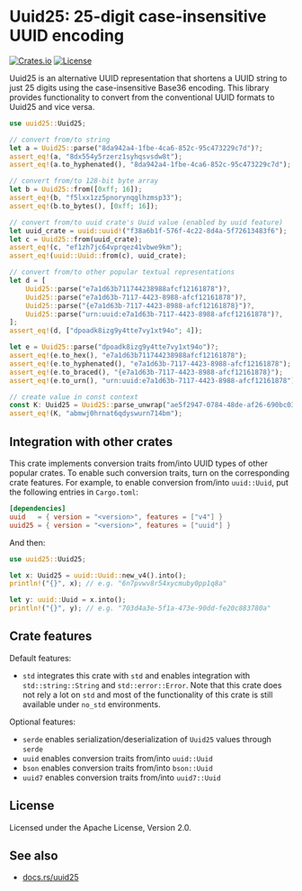 # Uuid25: 25-digit case-insensitive UUID encoding

[![Crates.io](https://img.shields.io/crates/v/uuid25)](https://crates.io/crates/uuid25)
[![License](https://img.shields.io/crates/l/uuid25)](https://github.com/uuid25/rust/blob/main/LICENSE)

Uuid25 is an alternative UUID representation that shortens a UUID string to just 25 digits
using the case-insensitive Base36 encoding. This library provides functionality to convert from
the conventional UUID formats to Uuid25 and vice versa.

```rust
use uuid25::Uuid25;

// convert from/to string
let a = Uuid25::parse("8da942a4-1fbe-4ca6-852c-95c473229c7d")?;
assert_eq!(a, "8dx554y5rzerz1syhqsvsdw8t");
assert_eq!(a.to_hyphenated(), "8da942a4-1fbe-4ca6-852c-95c473229c7d");

// convert from/to 128-bit byte array
let b = Uuid25::from([0xff; 16]);
assert_eq!(b, "f5lxx1zz5pnorynqglhzmsp33");
assert_eq!(b.to_bytes(), [0xff; 16]);

// convert from/to uuid crate's Uuid value (enabled by uuid feature)
let uuid_crate = uuid::uuid!("f38a6b1f-576f-4c22-8d4a-5f72613483f6");
let c = Uuid25::from(uuid_crate);
assert_eq!(c, "ef1zh7jc64vprqez41vbwe9km");
assert_eq!(uuid::Uuid::from(c), uuid_crate);

// convert from/to other popular textual representations
let d = [
    Uuid25::parse("e7a1d63b711744238988afcf12161878")?,
    Uuid25::parse("e7a1d63b-7117-4423-8988-afcf12161878")?,
    Uuid25::parse("{e7a1d63b-7117-4423-8988-afcf12161878}")?,
    Uuid25::parse("urn:uuid:e7a1d63b-7117-4423-8988-afcf12161878")?,
];
assert_eq!(d, ["dpoadk8izg9y4tte7vy1xt94o"; 4]);

let e = Uuid25::parse("dpoadk8izg9y4tte7vy1xt94o")?;
assert_eq!(e.to_hex(), "e7a1d63b711744238988afcf12161878");
assert_eq!(e.to_hyphenated(), "e7a1d63b-7117-4423-8988-afcf12161878");
assert_eq!(e.to_braced(), "{e7a1d63b-7117-4423-8988-afcf12161878}");
assert_eq!(e.to_urn(), "urn:uuid:e7a1d63b-7117-4423-8988-afcf12161878");

// create value in const context
const K: Uuid25 = Uuid25::parse_unwrap("ae5f2947-0784-48de-af26-690bc03b1f22");
assert_eq!(K, "abmwj0hrnat6qdyswurn714bm");
```

## Integration with other crates

This crate implements conversion traits from/into UUID types of other popular crates. To enable
such conversion traits, turn on the corresponding crate features. For example, to enable
conversion from/into `uuid::Uuid`, put the following entries in `Cargo.toml`:

```toml
[dependencies]
uuid   = { version = "<version>", features = ["v4"] }
uuid25 = { version = "<version>", features = ["uuid"] }
```

And then:

```rust
use uuid25::Uuid25;

let x: Uuid25 = uuid::Uuid::new_v4().into();
println!("{}", x); // e.g. "6n7pvwv8r54xycmuby0pp1q8a"

let y: uuid::Uuid = x.into();
println!("{}", y); // e.g. "703d4a3e-5f1a-473e-90dd-fe20c883780a"
```

## Crate features

Default features:

- `std` integrates this crate with `std` and enables integration with `std::string::String`
  and `std::error::Error`. Note that this crate does not rely a lot on `std` and most of
  the functionality of this crate is still available under `no_std` environments.

Optional features:

- `serde` enables serialization/deserialization of `Uuid25` values through `serde`
- `uuid` enables conversion traits from/into `uuid::Uuid`
- `bson` enables conversion traits from/into `bson::Uuid`
- `uuid7` enables conversion traits from/into `uuid7::Uuid`

## License

Licensed under the Apache License, Version 2.0.

## See also

- [docs.rs/uuid25](https://docs.rs/uuid25)
